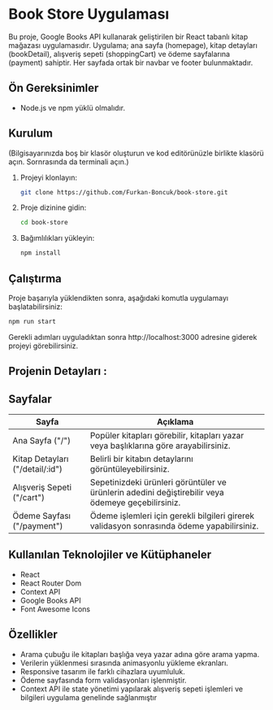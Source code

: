 # Book Store Uygulaması

Bu proje, Google Books API kullanarak geliştirilen bir React tabanlı kitap mağazası uygulamasıdır. 
Uygulama; ana sayfa (homepage), kitap detayları (bookDetail), alışveriş sepeti (shoppingCart) ve ödeme sayfalarına (payment) sahiptir. 
Her sayfada ortak bir navbar ve footer bulunmaktadır.

## Ön Gereksinimler

- Node.js ve npm yüklü olmalıdır.

## Kurulum

(Bilgisayarınızda boş bir klasör oluşturun ve kod editörünüzle birlikte klasörü açın. Sornrasında da terminali açın.)

1. Projeyi klonlayın:

    ```bash
    git clone https://github.com/Furkan-Boncuk/book-store.git
    ```

2. Proje dizinine gidin:

    ```bash
    cd book-store
    ```

3. Bağımlılıkları yükleyin:

    ```bash
    npm install
    ```

## Çalıştırma

Proje başarıyla yüklendikten sonra, aşağıdaki komutla uygulamayı başlatabilirsiniz:

```bash
npm run start
```
Gerekli adımları uyguladıktan sonra http://localhost:3000 adresine giderek projeyi görebilirsiniz.

## Projenin Detayları :

## Sayfalar

| Sayfa                            | Açıklama                                                                                           |
|----------------------------------|----------------------------------------------------------------------------------------------------|
| Ana Sayfa ("/")                  | Popüler kitapları görebilir, kitapları yazar veya başlıklarına göre arayabilirsiniz.               |
| Kitap Detayları ("/detail/:id")  | Belirli bir kitabın detaylarını görüntüleyebilirsiniz.                                             |
| Alışveriş Sepeti ("/cart")       | Sepetinizdeki ürünleri görüntüler ve ürünlerin adedini değiştirebilir veya ödemeye geçebilirsiniz. |
| Ödeme Sayfası ("/payment")       | Ödeme işlemleri için gerekli bilgileri girerek validasyon sonrasında ödeme yapabilirsiniz.         |

## Kullanılan Teknolojiler ve Kütüphaneler

- React
- React Router Dom
- Context API
- Google Books API
- Font Awesome Icons

## Özellikler

- Arama çubuğu ile kitapları başlığa veya yazar adına göre arama yapma.
- Verilerin yüklenmesi sırasında animasyonlu yükleme ekranları.
- Responsive tasarım ile farklı cihazlara uyumluluk.
- Ödeme sayfasında form validasyonları işlenmiştir.
- Context API ile state yönetimi yapılarak alışveriş sepeti işlemleri ve bilgileri uygulama genelinde sağlanmıştır

